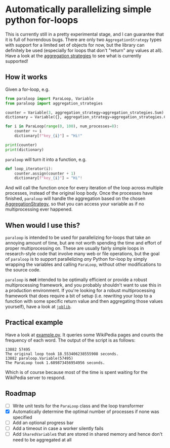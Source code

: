 # Automatically parallelizing simple python for-loops
This is currently still in a pretty experimental stage, and I can guarantee that it is full of horrendous bugs. There are only two `AggregationStrategy` types with support for a limited set of objects for now, but the library can definitely be used (especially for loops that don't "return" any values at all). Have a look at the [aggregation strategies](./paraloop/aggregation_strategies.py) to see what is currently supported!

## How it works
Given a for-loop, e.g.
```python
from paraloop import ParaLoop, Variable
from paraloop import aggregation_strategies

counter = Variable(3, aggregation_strategy=aggregation_strategies.Sum)
dictionary = Variable({}, aggregation_strategy=aggregation_strategies.Concatenate)

for i in ParaLoop(range(0, 100), num_processes=8):
    counter += i
    dictionary[f"key_{i}"] = "Hi!"

print(counter)
print(dictionary)
```

`paraloop` will turn it into a function, e.g.
```python
def loop_iterator(i):
    counter.assign(counter + 1)
    dictionary[f"key_{i}"] = "Hi"!
```

And will call the function once for every iteration of the loop across multiple processes, instead of the original loop body.
Once the processes have finished, `paraloop` will handle the aggregation based on the chosen [AggregationStrategy](./paraloop/aggregation_strategies.py), so that you can access your variable as if no multiprocessing ever happened.

## When would I use this?
`paraloop` is intended to be used for parallelizing for-loops that take an annoying amount of time, but are not worth spending the time and effort of proper multiprocessing on. These are usually fairly simple loops in research-style code that involve many web or file operations, but the goal of `paraloop` is to support parallelizing *any* Python for-loop by simply wrapping the variables and calling `ParaLoop`, without other modifications to the source code.

`paraloop` is **not** intended to be optimally efficient or provide a robust multiprocessing framework, and you probably shouldn't want to use this in a production environment. If you're looking for a robust multiprocessing framework that does require a bit of setup (i.e. rewriting your loop to a function with some specific return value and then aggregating those values yourself), have a look at [`joblib`](https://joblib.readthedocs.io/en/latest/).

## Practical example
Have a look at [example.py](./example.py).
It queries some WikiPedia pages and counts the frequency of each word.
The output of the script is as follows:
```
13882 57495
The original loop took 18.553406238555908 seconds.
13882 paraloop.Variable(57495)
The ParaLoop took 1.689873456954956 seconds.
```
Which is of course because most of the time is spent waiting for the WikiPedia server to respond.


## Roadmap
- [ ] Write unit tests for the `ParaLoop` class and the loop transformer
- [x] Automatically determine the optimal number of processes if none was specified
- [ ] Add an optional progress bar
- [ ] Add a timeout in case a worker silently fails
- [ ] Add `SharedVariable`s that are stored in shared memory and hence don't need to be aggregated at all
